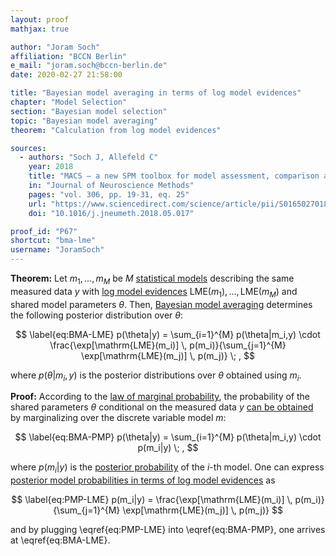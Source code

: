 ```yaml
---
layout: proof
mathjax: true

author: "Joram Soch"
affiliation: "BCCN Berlin"
e_mail: "joram.soch@bccn-berlin.de"
date: 2020-02-27 21:58:00

title: "Bayesian model averaging in terms of log model evidences"
chapter: "Model Selection"
section: "Bayesian model selection"
topic: "Bayesian model averaging"
theorem: "Calculation from log model evidences"

sources:
  - authors: "Soch J, Allefeld C"
    year: 2018
    title: "MACS – a new SPM toolbox for model assessment, comparison and selection"
    in: "Journal of Neuroscience Methods"
    pages: "vol. 306, pp. 19-31, eq. 25"
    url: "https://www.sciencedirect.com/science/article/pii/S0165027018301468"
    doi: "10.1016/j.jneumeth.2018.05.017"

proof_id: "P67"
shortcut: "bma-lme"
username: "JoramSoch"
---
```



**Theorem:** Let $m_1, \ldots, m_M$ be $M$ [statistical models](/D/fpm) describing the same measured data $y$ with [log model evidences](/D/lme) $\mathrm{LME}(m_1), \ldots, \mathrm{LME}(m_M)$ and shared model parameters $\theta$. Then, [Bayesian model averaging](/D/bma) determines the following posterior distribution over $\theta$:

$$ \label{eq:BMA-LME}
p(\theta|y) = \sum_{i=1}^{M} p(\theta|m_i,y) \cdot \frac{\exp[\mathrm{LME}(m_i)] \, p(m_i)}{\sum_{j=1}^{M} \exp[\mathrm{LME}(m_j)] \, p(m_j)} \; ,
$$

where $p(\theta \vert m_i,y)$ is the posterior distributions over $\theta$ obtained using $m_i$.


**Proof:** According to the [law of marginal probability](/D/prob-marg), the probability of the shared parameters $\theta$ conditional on the measured data $y$ [can be obtained](/P/bma-der) by marginalizing over the discrete variable model $m$:

$$ \label{eq:BMA-PMP}
p(\theta|y) = \sum_{i=1}^{M} p(\theta|m_i,y) \cdot p(m_i|y) \; ,
$$

where $p(m_i \vert y)$ is the [posterior probability](/D/pmp) of the $i$-th model. One can express [posterior model probabilities in terms of log model evidences](/P/pmp-lme) as

$$ \label{eq:PMP-LME}
p(m_i|y) = \frac{\exp[\mathrm{LME}(m_i)] \, p(m_i)}{\sum_{j=1}^{M} \exp[\mathrm{LME}(m_j)] \, p(m_j)}
$$

and by plugging \eqref{eq:PMP-LME} into \eqref{eq:BMA-PMP}, one arrives at \eqref{eq:BMA-LME}.